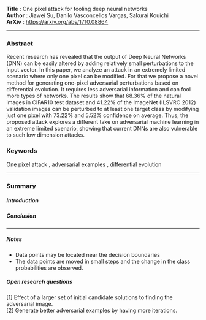 __Title__		:  One pixel attack for fooling deep neural networks </br>
__Author__ 	:  Jiawei Su, Danilo Vasconcellos Vargas, Sakurai Kouichi </br>
__ArXiv__		: https://arxiv.org/abs/1710.08864 </br>

------

### Abstract

Recent research has revealed that the output of Deep Neural Networks (DNN) can be easily altered by adding relatively small perturbations to the input vector. In this paper, we analyze an attack in an extremely limited scenario where only one pixel can be modified. For that we propose a novel method for generating one-pixel adversarial perturbations based on differential evolution. It requires less adversarial information and can fool more types of networks. The results show that 68.36% of the natural images in CIFAR10 test dataset and 41.22% of the ImageNet (ILSVRC 2012) validation images can be perturbed to at least one target class by modifying just one pixel with 73.22% and 5.52% confidence on average. Thus, the proposed attack explores a different take on adversarial machine learning in an extreme limited scenario, showing that current DNNs are also vulnerable to such low dimension attacks.


### Keywords
One pixel attack , adversarial examples , differential evolution

------

### Summary

##### Introduction


##### Conclusion 


-----
##### Notes 

* Data points may be located near the decision boundaries
* The data points are moved in small steps and the change in the class probabilities are observed.


##### Open research questions

[1] Effect of a larger set of initial candidate solutions to finding the adversarial image. </br>
[2] Generate better adversarial examples by having more iterations.  </br>
